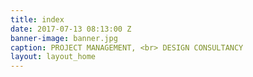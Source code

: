 ```yaml
---
title: index
date: 2017-07-13 08:13:00 Z
banner-image: banner.jpg
caption: PROJECT MANAGEMENT, <br> DESIGN CONSULTANCY
layout: layout_home
---
```


